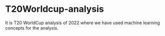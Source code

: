 # T20Worldcup-analysis
It is T20 WorldCup analysis of 2022 where we have used machine learning concepts for the analysis.
